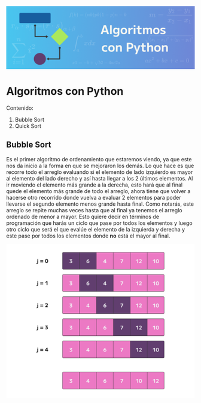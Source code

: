 <img src='src/img/Titular_Algoritmos.png'>

# Algoritmos con Python


Contenido:

1. Bubble Sort
2. Quick Sort



## Bubble Sort

Es el primer algoritmo de ordenamiento que estaremos viendo, ya que este nos da inicio a la forma en que se mejoraron los demás.
Lo que hace es que recorre todo el arreglo evaluando si el elemento de lado izquierdo es mayor al elemento del lado derecho y así hasta llegar a los 2 últimos elementos.
Al ir moviendo el elemento más grande a la derecha, esto hará que al final quede el elemento más grande de todo el arreglo, ahora tiene que volver a hacerse otro recorrido donde vuelva a evaluar 2 elementos para poder llevarse el segundo elemento menos grande hasta final.
Como notarás, este arreglo se repite muchas veces hasta que al final ya tenemos el arreglo ordenado de menor a mayor.
Esto quiere decir en términos de programación que harás un ciclo que pase por todos los elementos y luego otro ciclo que será el que evalúe el elemento de la izquierda y derecha y este pase por todos los elementos donde **no** está el mayor al final.


<img src='src/img/BubbleSort.png'>
